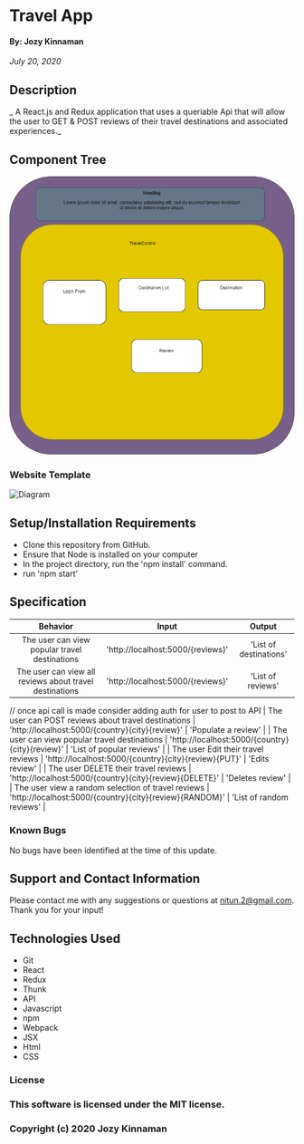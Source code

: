 # Travel App 

#### By: Jozy Kinnaman
_July 20, 2020_

## Description

_ A React.js and Redux application that uses a queriable Api  that will allow the user to GET & POST reviews of their travel destinations and associated experiences._


### 

## Component Tree
![Diagram](./public/TravelApp.png)

### Website Template
![Diagram](./public/img/AdventureBookSite.png)

## Setup/Installation Requirements

* Clone this repository from GitHub.
* Ensure that Node is installed on your computer
* In the project directory, run the 'npm install' command.
* run 'npm start'

## Specification
 

|                          Behavior                          | Input  | Output  |
| :--------------------------------------------------------: | :----: | :-----: |
| The user can view popular travel destinations | 'http://localhost:5000/{reviews}' | 'List of destinations' |
| The user can view all reviews about travel destinations | 'http://localhost:5000/{reviews}' | 'List of reviews' |

// once api call is made consider adding auth for user to post to API
| The user can POST reviews about travel destinations | 'http://localhost:5000/{country}{city}{review}' | 'Populate a review' |
| The user can view popular travel destinations | 'http://localhost:5000/{country}{city}{review}' | 'List of popular reviews' |
| The user Edit their travel reviews | 'http://localhost:5000/{country}{city}{review}{PUT}' | 'Edits review' |
| The user DELETE their travel reviews | 'http://localhost:5000/{country}{city}{review}{DELETE}' | 'Deletes review' |
| The user view a random selection of travel reviews | 'http://localhost:5000/{country}{city}{review}{RANDOM}' | 'List of random reviews' |



### Known Bugs

No bugs have been identified at the time of this update.

## Support and Contact Information

 Please contact me with any suggestions or questions at nitun.2@gmail.com. Thank you for your input!  
  
## Technologies Used
  * Git
  * React
  * Redux
  * Thunk
  * API
  * Javascript
  * npm
  * Webpack
  * JSX
  * Html
  * CSS

### License
### This software is licensed under the MIT license.

### Copyright (c) 2020 Jozy Kinnaman
